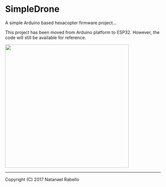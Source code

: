 # SimpleDrone
A simple Arduino based hexacopter firmware project...

This project has been moved from Arduino platform to ESP32. However, the code will still be available for reference.

<img src="https://raw.githubusercontent.com/natanaeljr/gh-assets/master/SimpleDrone/photos/img6.jpg" width="400">

---

Copyright (C) 2017 Natanael Rabello
